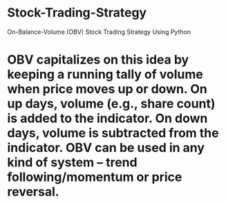 # Stock-Trading-Strategy
On-Balance-Volume (OBV) Stock Trading Strategy Using Python

# OBV capitalizes on this idea by keeping a running tally of volume when price moves up or down. On up days, volume (e.g., share count) is added to the indicator. On down days, volume is subtracted from the indicator. OBV can be used in any kind of system – trend following/momentum or price reversal.

